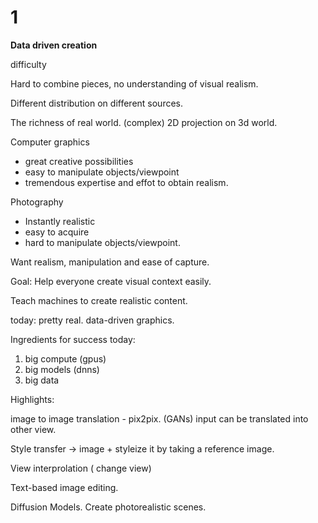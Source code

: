 # 1

**Data driven creation**



difficulty

Hard to combine pieces, no understanding of visual realism.

Different distribution on different sources.&#x20;

The richness of real world. (complex) 2D projection on 3d world.&#x20;



Computer graphics&#x20;

* great creative possibilities
* easy to manipulate objects/viewpoint
* tremendous expertise and effot to obtain realism.

Photography

* Instantly realistic
* easy to acquire
* hard to manipulate objects/viewpoint.

Want realism, manipulation and ease of capture.



Goal: Help everyone create visual context easily.

Teach machines to create realistic content.



today: pretty real. data-driven graphics.



Ingredients for success today:

1. big compute (gpus)
2. big models (dnns)
3. big data



Highlights:

image to image translation - pix2pix.  (GANs) input can be translated into other view.

Style transfer -> image + styleize it by taking a reference image.

View interprolation ( change view)

Text-based image editing.



Diffusion Models. Create photorealistic scenes.
